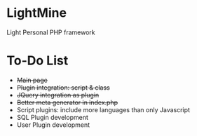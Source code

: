 LightMine
====

Light Personal PHP framework




To-Do List
====

- ~~Main page~~
- ~~Plugin integration: script & class~~
- ~~JQuery integration as plugin~~
- ~~Better meta generator in index.php~~
- Script plugins: include more languages than only Javascript
- SQL Plugin development
- User Plugin development

